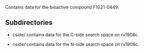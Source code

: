 Contains data for the bioactive compound F1021-0449.

## Subdirectories

- cside/ contains data for the C-side search space on rv1908c.

- nside/ contains data for the N-side search space on rv1908c.

